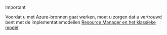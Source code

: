 > [!IMPORTANT]
> Voordat u met Azure-bronnen gaat werken, moet u zorgen dat u vertrouwd bent met de implementatiemodellen [Resource Manager en het klassieke model](../articles/azure-resource-manager/resource-manager-deployment-model.md).
